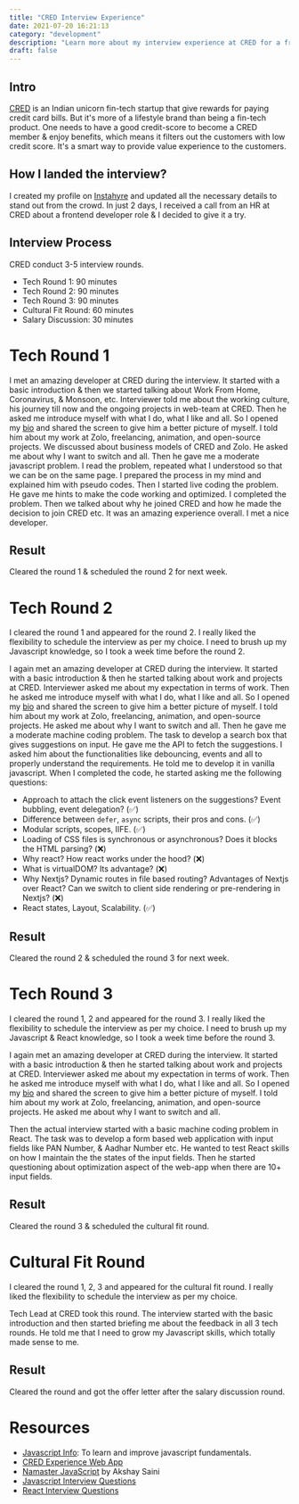 ```yaml
---
title: "CRED Interview Experience"
date: 2021-07-20 16:21:13
category: "development"
description: "Learn more about my interview experience at CRED for a frontend developer role."
draft: false
---
```


## Intro

[CRED](https://cred.club/) is an Indian unicorn fin-tech startup that give rewards for paying credit card bills. But it's more of a lifestyle brand than being a fin-tech product. One needs to have a good credit-score to become a CRED member & enjoy benefits, which means it filters out the customers with low credit score. It's a smart way to provide value experience to the customers.

<!-- CRED has not became a profit making company yet and still investing more in marketing to gain a large user base, I see an amazing opportunity to grow my skills by contributing in their vision. -->

## How I landed the interview?

I created my profile on [Instahyre](https://www.instahyre.com/) and updated all the necessary details to stand out from the crowd. In just 2 days, I received a call from an HR at CRED about a frontend developer role & I decided to give it a try.

## Interview Process

CRED conduct 3-5 interview rounds.

- Tech Round 1: 90 minutes
- Tech Round 2: 90 minutes
- Tech Round 3: 90 minutes
- Cultural Fit Round: 60 minutes
- Salary Discussion: 30 minutes

# Tech Round 1

I met an amazing developer at CRED during the interview. It started with a basic introduction & then we started talking about Work From Home, Coronavirus, & Monsoon, etc. Interviewer told me about the working culture, his journey till now and the ongoing projects in web-team at CRED. Then he asked me introduce myself with what I do, what I like and all. So I opened my [bio](https://about.rahuldkjain.vercel.app/) and shared the screen to give him a better picture of myself. I told him about my work at Zolo, freelancing, animation, and open-source projects. We discussed about business models of CRED and Zolo. He asked me about why I want to switch and all. Then he gave me a moderate javascript problem. I read the problem, repeated what I understood so that we can be on the same page. I prepared the process in my mind and explained him with pseudo codes. Then I started live coding the problem. He gave me hints to make the code working and optimized. I completed the problem. Then we talked about why he joined CRED and how he made the decision to join CRED etc. It was an amazing experience overall. I met a nice developer.

<!-- ## Problem
```js
// applySpec(): Given a specification object that
// recursively maps properties to functions,
// applySpec takes in this specification object and
// returns a function that when called with some arguments
// produces an object of the same structure.

// For Eg:

const getMetrics = applySpec({
  sum: (a, b) => a + b, // sum is called with (2, 4)
  nested: {
    mul: (a, b) => a * b, // mul is called with (2, 4)
  },
  sub: (a, b) => a - b,
});

console.log(getMetrics(2, 4)); // => { sum: 6, nested: { mul: 8 } }
``` -->

<!-- ## Solution

```js
const getMetrics = applySpec({
  sum: (a, b) => a + b, // sum is called with (2, 4)
  nested: {
    mul: (a, b) => a * b, // mul is called with (2, 4)
  },
  sub: (a, b) => a - b,
});

function process(specObj, args) {
  let newObj = {};
  let keys = Object.keys(specObj);
  keys.forEach((key) => {
    if (typeof specObj[key] === "function") {
      newObj[key] = specObj[key](...args);
    } else if (typeof specObj[key] === "object") {
      let newSpecObj = specObj[key];
      newObj[key] = process(newSpecObj, args);
    }
  });
  return newObj;
}

function applySpec(specObj) {
  return function (...args) {
    console.log("HOC=>", args);
    return process(specObj, args);
  };
}
``` -->

## Result

Cleared the round 1 & scheduled the round 2 for next week.

# Tech Round 2

I cleared the round 1 and appeared for the round 2. I really liked the flexibility to schedule the interview as per my choice. I need to brush up my Javascript knowledge, so I took a week time before the round 2.

I again met an amazing developer at CRED during the interview. It started with a basic introduction & then he started talking about work and projects at CRED. Interviewer asked me about my expectation in terms of work. Then he asked me introduce myself with what I do, what I like and all. So I opened my [bio](https://about.rahuldkjain.vercel.app/) and shared the screen to give him a better picture of myself. I told him about my work at Zolo, freelancing, animation, and open-source projects. He asked me about why I want to switch and all. Then he gave me a moderate machine coding problem. The task to develop a search box that gives suggestions on input. He gave me the API to fetch the suggestions. I asked him about the functionalities like debouncing, events and all to properly understand the requirements. He told me to develop it in vanilla javascript. When I completed the code, he started asking me the following questions:

- Approach to attach the click event listeners on the suggestions? Event bubbling, event delegation? (✅)
- Difference between `defer`, `async` scripts, their pros and cons. (✅)
- Modular scripts, scopes, IIFE. (✅)
- Loading of CSS files is synchronous or asynchronous? Does it blocks the HTML parsing? (❌)
- Why react? How react works under the hood? (❌)
- What is virtualDOM? Its advantage? (❌)
- Why Nextjs? Dynamic routes in file based routing? Advantages of Nextjs over React? Can we switch to client side rendering or pre-rendering in Nextjs? (❌)
- React states, Layout, Scalability. (✅)

<!-- ## Solution

```js
// index.html
<!DOCTYPE html>
<html lang="en">
  <head>
    <meta charset="UTF-8" />
    <meta http-equiv="X-UA-Compatible" content="IE=edge" />
    <meta name="viewport" content="width=device-width, initial-scale=1.0" />
    <link rel="stylesheet" href="style.css" />
    <script src="script.js" defer></script>
    <script defer>
      console.log("hi")
      console.log(searchField)
    </script>
    <title>Practice JS</title>
  </head>
  <body>
    <div class="search-container">
      <div id="search-input-container">
        <input
          type="text"
          placeholder="Enter Country"
          id="search-input"
          name="search"
        />
        <ul id="suggestions"></ul>
      </div>
      <button id="search-btn">Search</button>
    </div>
  </body>
</html>
```

```css
/* style.css */
* {
  box-sizing: border-box;
}
body {
  font-family: "Poppins";
  height: 100vh;
  width: 100%;
  display: flex;
  justify-content: center;
  align-items: center;
}

.search-container {
  display: flex;
  justify-content: center;
  align-items: flex-start;
  position: relative;
}

#search-input {
  width: 300px;
  height: 48px;
  padding: 8px;
  position: relative;
}
#search-btn {
  border: 0;
  padding: 5px 10px;
  border-radius: 4px;
  height: 50px;
  cursor: pointer;
}

#suggestions {
  height: 210px;
  width: 300px;
  background: #efefef;
  display: none;
  margin: 0;
  padding: 0;
  overflow-y: auto;
  position: absolute;
}

li {
  list-style-type: none;
}
.suggestion {
  height: 40px;
  padding: 10px;
  cursor: pointer;
  color: black;
}
.suggestion:hover {
  background-color: aliceblue;
}
```

```js
// script.js
var searchField = document.getElementById("search-input");
let suggestionsContainer = document.getElementById("suggestions");

(() => {})();
searchField.addEventListener("input", (e) => {
  let keyword = e.target.value;
  if (keyword) {
    fetchResults(keyword);
  } else {
    removeOldSuggestions();
    suggestionsContainer.style.display = "none";
  }
});

const fetchResults = async (keyword) => {
  const data = await fetch(
    `https://restcountries.eu/rest/v2/name/${keyword}?fields=name`
  );
  const json = await data.json();
  populateSuggestions(json.slice(0, 5));
};

const populateSuggestions = (list) => {
  if (list) {
    // remove the old suggestions
    removeOldSuggestions();
    // append new suggestions
    list.forEach((country) => {
      let elem = document.createElement("li");
      elem.setAttribute("class", "suggestion");
      elem.innerHTML = country.name;
      suggestionsContainer.append(elem);
    });
  }
  suggestionsContainer.style.display = "block";
};

const removeOldSuggestions = () => {
  // remove the old suggestions
  while (suggestionsContainer.lastElementChild) {
    suggestionsContainer.removeChild(suggestionsContainer.lastElementChild);
  }
};
``` -->

## Result

Cleared the round 2 & scheduled the round 3 for next week.

# Tech Round 3

I cleared the round 1, 2 and appeared for the round 3. I really liked the flexibility to schedule the interview as per my choice. I need to brush up my Javascript & React knowledge, so I took a week time before the round 3.

I again met an amazing developer at CRED during the interview. It started with a basic introduction & then he started talking about work and projects at CRED. Interviewer asked me about my expectation in terms of work. Then he asked me introduce myself with what I do, what I like and all. So I opened my [bio](https://about.rahuldkjain.vercel.app/) and shared the screen to give him a better picture of myself. I told him about my work at Zolo, freelancing, animation, and open-source projects. He asked me about why I want to switch and all.

Then the actual interview started with a basic machine coding problem in React. The task was to develop a form based web application with input fields like PAN Number, & Aadhar Number etc. He wanted to test React skills on how I maintain the the states of the input fields. Then he started questioning about optimization aspect of the web-app when there are 10+ input fields.

<!--
When I completed the code, he started asking me the following questions:

- Is it good to attach a state to every input field and modify it onChange, when there are 10+ input fields. Answer it in terms of scalability? (✅)
- How to handle forms without states in React? (✅)
- Event Delegation? (✅)
- How to make decision on which framework to use (Gatsby, Next or CRA)(❌) -->

## Result

Cleared the round 3 & scheduled the cultural fit round.

# Cultural Fit Round

I cleared the round 1, 2, 3 and appeared for the cultural fit round. I really liked the flexibility to schedule the interview as per my choice.

Tech Lead at CRED took this round. The interview started with the basic introduction and then started briefing me about the feedback in all 3 tech rounds. He told me that I need to grow my Javascript skills, which totally made sense to me.

<!-- Then he started questioning me about:


- How do you grow your skills on daily basis?
- Why do you want to join CRED?
- Do you believe in work-life balance?
- Are you biased towards certain work or open to work with any tech skill?
- What are the things that you hate about CRED?
 -->

## Result

Cleared the round and got the offer letter after the salary discussion round.

# Resources

- [Javascript Info](https://javascript.info/): To learn and improve javascript fundamentals.
- [CRED Experience Web App](https://experience.cred.club/start)
- [Namaster JavaScript](https://www.youtube.com/watch?v=pN6jk0uUrD8&list=PLlasXeu85E9cQ32gLCvAvr9vNaUccPVNP&ab_channel=AkshaySaini) by Akshay Saini
- [Javascript Interview Questions](https://www.toptal.com/javascript/interview-questions)
- [React Interview Questions](https://www.interviewbit.com/react-interview-questions/)
